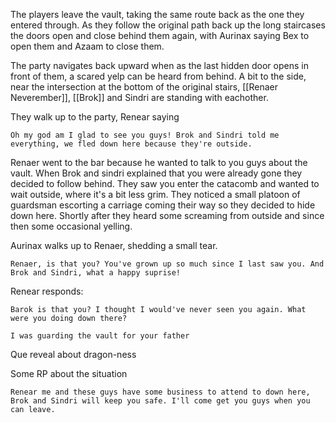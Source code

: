 The players leave the vault, taking the same route back as the one they entered through. As they follow the original path back up the long staircases the doors open and close behind them again, with Aurinax saying Bex to open them and Azaam to close them. 

The party navigates back upward when as the last hidden door opens in front of them, a scared yelp can be heard from behind. A bit to the side, near the intersection at the bottom of the original stairs, [[Renaer Neverember]], [[Brok]] and Sindri are standing with eachother.

They walk up to the party, Renear saying

	Oh my god am I glad to see you guys! Brok and Sindri told me everything, we fled down here because they're outside. 



Renaer went to the bar because he wanted to talk to you guys about the vault. When Brok and sindri explained that you were already gone they decided to follow behind. They saw you enter the catacomb and wanted to wait outside, where it's a bit less grim. They noticed a small platoon of guardsman escorting a carriage coming their way so they decided to hide down here. Shortly after they heard some screaming from outside and since then some occasional yelling.

Aurinax walks up to Renaer, shedding a small tear.

	Renaer, is that you? You've grown up so much since I last saw you. And Brok and Sindri, what a happy suprise!

Renear responds:

	Barok is that you? I thought I would've never seen you again. What were you doing down there?

	I was guarding the vault for your father

Que reveal about dragon-ness


Some RP about the situation


	Renear me and these guys have some business to attend to down here, Brok and Sindri will keep you safe. I'll come get you guys when you can leave.


